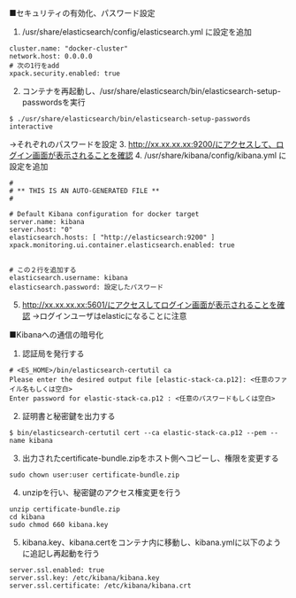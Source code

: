 ■セキュリティの有効化、パスワード設定
1. /usr/share/elasticsearch/config/elasticsearch.yml に設定を追加
```
cluster.name: "docker-cluster"
network.host: 0.0.0.0
# 次の1行をadd 
xpack.security.enabled: true
```
2. コンテナを再起動し、/usr/share/elasticsearch/bin/elasticsearch-setup-passwordsを実行
```
$ ./usr/share/elasticsearch/bin/elasticsearch-setup-passwords interactive
```
→それぞれのパスワードを設定
3. http://xx.xx.xx.xx:9200/にアクセスして、ログイン画面が表示されることを確認
4. /usr/share/kibana/config/kibana.yml に設定を追加
```
#
# ** THIS IS AN AUTO-GENERATED FILE **
#

# Default Kibana configuration for docker target
server.name: kibana
server.host: "0"
elasticsearch.hosts: [ "http://elasticsearch:9200" ]
xpack.monitoring.ui.container.elasticsearch.enabled: true


# この２行を追加する
elasticsearch.username: kibana
elasticsearch.password: 設定したパスワード
```
5. http://xx.xx.xx.xx:5601/にアクセスしてログイン画面が表示されることを確認
→ログインユーザはelasticになることに注意

■Kibanaへの通信の暗号化
1. 認証局を発行する
```
# <ES_HOME>/bin/elasticsearch-certutil ca
Please enter the desired output file [elastic-stack-ca.p12]: <任意のファイル名もしくは空白>
Enter password for elastic-stack-ca.p12 : <任意のパスワードもしくは空白>
```
2. 証明書と秘密鍵を出力する
```
$ bin/elasticsearch-certutil cert --ca elastic-stack-ca.p12 --pem --name kibana
```
3. 出力されたcertificate-bundle.zipをホスト側へコピーし、権限を変更する
```
sudo chown user:user certificate-bundle.zip
```
4. unzipを行い、秘密鍵のアクセス権変更を行う
```
unzip certificate-bundle.zip
cd kibana
sudo chmod 660 kibana.key
```
5. kibana.key、kibana.certをコンテナ内に移動し、kibana.ymlに以下のように追記し再起動を行う
```
server.ssl.enabled: true
server.ssl.key: /etc/kibana/kibana.key
server.ssl.certificate: /etc/kibana/kibana.crt
```

